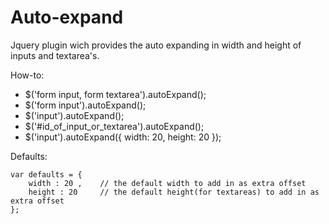 Auto-expand
===========

Jquery plugin wich provides the auto expanding in width and height of inputs and textarea's.

How-to:

* $('form input, form textarea').autoExpand();
* $('form input').autoExpand();
* $('input').autoExpand();
* $('#id_of_input_or_textarea').autoExpand();
* $('input').autoExpand({ width: 20, height: 20 });

Defaults:

	var defaults = {
		width : 20 , 	// the default width to add in as extra offset
		height : 20		// the default height(for textareas) to add in as extra offset
	};
